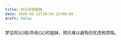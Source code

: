 ```yaml
---
title: 同父异母姐妹
date: 2020-02-15T20:54:12+08:00
draft: false
---
```


梦见同父(母)异母(父)的姐妹，预示难以避免的忧虑和烦恼。<br>
